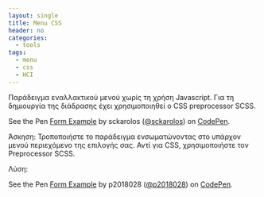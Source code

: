 ```yaml
---
layout: single
title: Menu CSS
header: no
categories:
  - tools
tags:
  - menu
  - css
  - HCI
---
```


Παράδειγμα εναλλακτικού μενού χωρίς τη χρήση Javascript. Για τη δημιουργία της διάδρασης έχει χρησιμοποιηθεί ο CSS preprocessor SCSS.

<p data-height="350" data-theme-id="17517" data-slug-hash="vNYZXK" data-default-tab="result" data-user="sckarolos" class='codepen'>See the Pen <a href='https://codepen.io/sckarolos/pen/vNYZXK/'>Form Example</a> by sckarolos (<a href='https://codepen.io/sckarolos'>@sckarolos</a>) on <a href='https://codepen.io'>CodePen</a>.</p>
<script async src="//assets.codepen.io/assets/embed/ei.js"></script>

Άσκηση: Τροποποιήστε το παράδειγμα ενσωματώνοντας στο υπάρχον μενού περιεχόμενο της επιλογής σας. Αντί για CSS, χρησιμοποιήστε τον Preprocessor SCSS.
 
 Λύση:
 
 <p data-height="350" data-theme-id="17517" data-slug-hash="wvzWzWN" data-default-tab="result" data-user="p2018028" class='codepen'>See the Pen <a href='https://codepen.io/p2018028/pen/wvzWzWN'>Form Example</a> by p2018028 (<a href='https://codepen.io/p2018028'>@p2018028</a>) on <a href='https://codepen.io'>CodePen</a>.</p>
<script async src="//assets.codepen.io/assets/embed/ei.js"></script>
